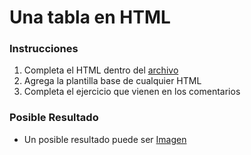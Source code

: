 # Una tabla en HTML

### Instrucciones

1. Completa el HTML dentro del [archivo](ejercicio-1.html)
2. Agrega la plantilla base de cualquier HTML
3. Completa el ejercicio que vienen en los comentarios

### Posible Resultado

* Un posible resultado puede ser [Imagen](fundamentos-web/html/ejercicio-1/resultado.jpg)